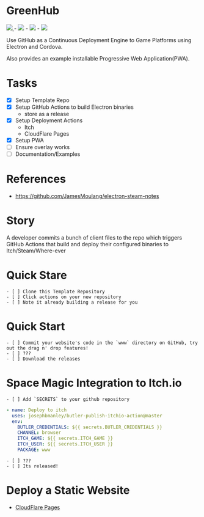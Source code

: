 # GreenHub

[![](https://img.shields.io/badge/ITCH.IO-darkgreen?style=for-the-badge)
](https://corporate-entity.itch.io/greenhub)
\-
[![](https://img.shields.io/badge/PROGRESSIVE_WEB_APP-darkgreen?style=for-the-badge)](https://greenhub.pages.dev/)
\-
[![](https://img.shields.io/badge/ANDROID-darkgreen?style=for-the-badge)](https://github.com/AGoblinKing/greenhub/releases/download/latest/app-release-unsigned.apk)
\-
[![](https://img.shields.io/badge/WINDOWS-darkgreen?style=for-the-badge)](https://github.com/AGoblinKing/greenhub/releases/download/latest/green-hub.0.0.1.exe)

Use GitHub as a Continuous Deployment Engine to Game Platforms using Electron and Cordova.

Also provides an example installable Progressive Web Application(PWA).

# Tasks

- [x] Setup Template Repo
- [x] Setup GitHub Actions to build Electron binaries
  - store as a release
- [x] Setup Deployment Actions
  - Itch
  - CloudFlare Pages
- [x] Setup PWA
- [ ] Ensure overlay works
- [ ] Documentation/Examples

# References

- https://github.com/JamesMoulang/electron-steam-notes

# Story

A developer commits a bunch of client files to the repo which triggers GitHub Actions that build and deploy their configured binaries to Itch/Steam/Where-ever

# Quick Stare

    - [ ] Clone this Template Repository
    - [ ] Click actions on your new repository
    - [ ] Note it already building a release for you

# Quick Start

    - [ ] Commit your website's code in the `www` directory on GitHub, try out the drag n' drop features!
    - [ ] ???
    - [ ] Download the releases

# Space Magic Integration to Itch.io

    - [ ] Add `SECRETS` to your github repository

```yaml
- name: Deploy to itch
  uses: josephbmanley/butler-publish-itchio-action@master
  env:
    BUTLER_CREDENTIALS: ${{ secrets.BUTLER_CREDENTIALS }}
    CHANNEL: browser
    ITCH_GAME: ${{ secrets.ITCH_GAME }}
    ITCH_USER: ${{ secrets.ITCH_USER }}
    PACKAGE: www
```

    - [ ] ???
    - [ ] Its released!

# Deploy a Static Website

- [CloudFlare Pages](https://pages.cloudflare.com/)
